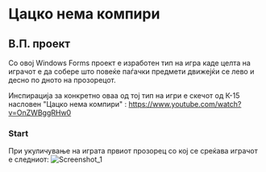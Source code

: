 # Цацко нема компири 
## В.П. проект 

Со овој Windows Forms проект е изработен тип на игра каде целта на играчот е да собере што повеќе паѓачки предмети движејќи се лево и десно по дното на прозорецот.

Инспирација за конкретно оваа од тој тип на игри е скечот од К-15 насловен "Цацко нема компири" : https://www.youtube.com/watch?v=OnZWBggRHw0

### Start
При укуличување на играта првиот прозорец со кој се среќава играчот е следниот:
![Screenshot_1](https://user-images.githubusercontent.com/54687796/198845106-28efcae4-ca5e-4d91-a66d-7485853e3e82.png)

